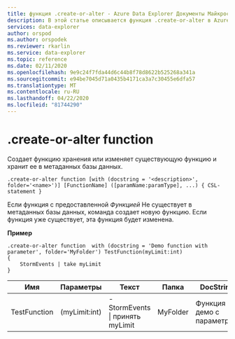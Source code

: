 ```yaml
---
title: функция .create-or-alter - Azure Data Explorer Документы Майкрософт
description: В этой статье описывается функция .create-or-alter в Azure Data Explorer.
services: data-explorer
author: orspod
ms.author: orspodek
ms.reviewer: rkarlin
ms.service: data-explorer
ms.topic: reference
ms.date: 02/11/2020
ms.openlocfilehash: 9e9c24f7fda44d6c44b8f78d8622b525268a341a
ms.sourcegitcommit: e94be7045d71a0435b4171ca3a7c30455e6dfa57
ms.translationtype: MT
ms.contentlocale: ru-RU
ms.lasthandoff: 04/22/2020
ms.locfileid: "81744290"
---
```

# <a name="create-or-alter-function"></a>.create-or-alter function

Создает функцию хранения или изменяет существующую функцию и хранит ее в метаданных базы данных.

```kusto
.create-or-alter function [with (docstring = '<description>', folder='<name>')] [FunctionName] ([paramName:paramType], ...) { CSL-statement }
```

Если функция с предоставленной *Функцией* Не существует в метаданных базы данных, команда создает новую функцию. Если функция уже существует, эта функция будет изменена.

**Пример**

```kusto
.create-or-alter function  with (docstring = 'Demo function with parameter', folder='MyFolder') TestFunction(myLimit:int)
{
    StormEvents | take myLimit 
} 
```

|Имя|Параметры|Текст|Папка|DocString|
|---|---|---|---|---|
|TestFunction|(myLimit:int)|- StormEvents &#124; принять myLimit|MyFolder|Функция демо с параметром|
